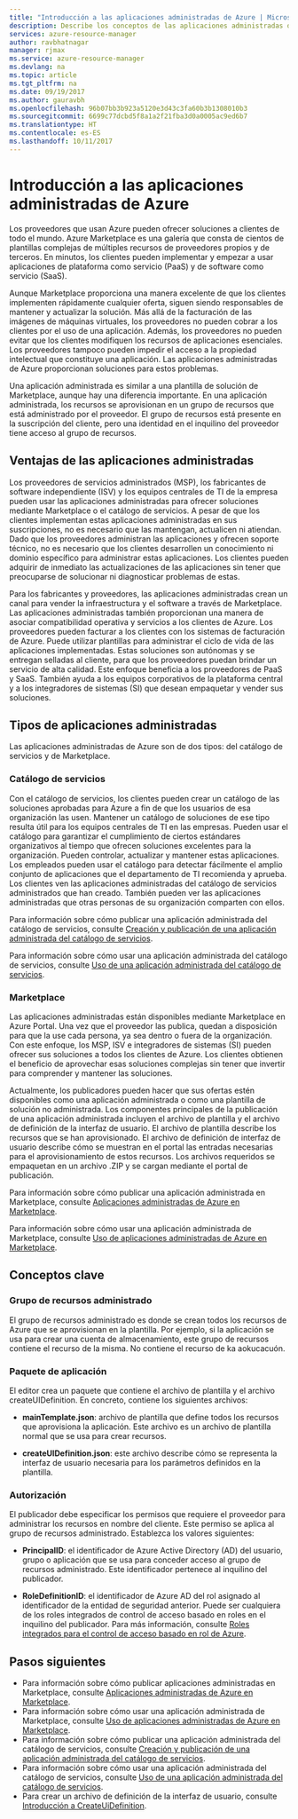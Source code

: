 ```yaml
---
title: "Introducción a las aplicaciones administradas de Azure | Microsoft Docs"
description: Describe los conceptos de las aplicaciones administradas de Azure
services: azure-resource-manager
author: ravbhatnagar
manager: rjmax
ms.service: azure-resource-manager
ms.devlang: na
ms.topic: article
ms.tgt_pltfrm: na
ms.date: 09/19/2017
ms.author: gauravbh
ms.openlocfilehash: 96b07bb3b923a5120e3d43c3fa60b3b1308010b3
ms.sourcegitcommit: 6699c77dcbd5f8a1a2f21fba3d0a0005ac9ed6b7
ms.translationtype: HT
ms.contentlocale: es-ES
ms.lasthandoff: 10/11/2017
---
```

# <a name="azure-managed-applications-overview"></a>Introducción a las aplicaciones administradas de Azure

Los proveedores que usan Azure pueden ofrecer soluciones a clientes de todo el mundo. Azure Marketplace es una galería que consta de cientos de plantillas complejas de múltiples recursos de proveedores propios y de terceros. En minutos, los clientes pueden implementar y empezar a usar aplicaciones de plataforma como servicio (PaaS) y de software como servicio (SaaS). 

Aunque Marketplace proporciona una manera excelente de que los clientes implementen rápidamente cualquier oferta, siguen siendo responsables de mantener y actualizar la solución. Más allá de la facturación de las imágenes de máquinas virtuales, los proveedores no pueden cobrar a los clientes por el uso de una aplicación. Además, los proveedores no pueden evitar que los clientes modifiquen los recursos de aplicaciones esenciales. Los proveedores tampoco pueden impedir el acceso a la propiedad intelectual que constituye una aplicación. Las aplicaciones administradas de Azure proporcionan soluciones para estos problemas. 

Una aplicación administrada es similar a una plantilla de solución de Marketplace, aunque hay una diferencia importante. En una aplicación administrada, los recursos se aprovisionan en un grupo de recursos que está administrado por el proveedor. El grupo de recursos está presente en la suscripción del cliente, pero una identidad en el inquilino del proveedor tiene acceso al grupo de recursos.

## <a name="advantages-of-managed-applications"></a>Ventajas de las aplicaciones administradas

Los proveedores de servicios administrados (MSP), los fabricantes de software independiente (ISV) y los equipos centrales de TI de la empresa pueden usar las aplicaciones administradas para ofrecer soluciones mediante Marketplace o el catálogo de servicios. A pesar de que los clientes implementan estas aplicaciones administradas en sus suscripciones, no es necesario que las mantengan, actualicen ni atiendan. Dado que los proveedores administran las aplicaciones y ofrecen soporte técnico, no es necesario que los clientes desarrollen un conocimiento ni dominio específico para administrar estas aplicaciones. Los clientes pueden adquirir de inmediato las actualizaciones de las aplicaciones sin tener que preocuparse de solucionar ni diagnosticar problemas de estas.

Para los fabricantes y proveedores, las aplicaciones administradas crean un canal para vender la infraestructura y el software a través de Marketplace. Las aplicaciones administradas también proporcionan una manera de asociar compatibilidad operativa y servicios a los clientes de Azure. Los proveedores pueden facturar a los clientes con los sistemas de facturación de Azure. Puede utilizar plantillas para administrar el ciclo de vida de las aplicaciones implementadas. Estas soluciones son autónomas y se entregan selladas al cliente, para que los proveedores puedan brindar un servicio de alta calidad. Este enfoque beneficia a los proveedores de PaaS y SaaS. También ayuda a los equipos corporativos de la plataforma central y a los integradores de sistemas (SI) que desean empaquetar y vender sus soluciones.

## <a name="managed-application-types"></a>Tipos de aplicaciones administradas
Las aplicaciones administradas de Azure son de dos tipos: del catálogo de servicios y de Marketplace.
 
### <a name="service-catalog"></a>Catálogo de servicios  

Con el catálogo de servicios, los clientes pueden crear un catálogo de las soluciones aprobadas para Azure a fin de que los usuarios de esa organización las usen. Mantener un catálogo de soluciones de ese tipo resulta útil para los equipos centrales de TI en las empresas. Pueden usar el catálogo para garantizar el cumplimiento de ciertos estándares organizativos al tiempo que ofrecen soluciones excelentes para la organización. Pueden controlar, actualizar y mantener estas aplicaciones. Los empleados pueden usar el catálogo para detectar fácilmente el amplio conjunto de aplicaciones que el departamento de TI recomienda y aprueba. Los clientes ven las aplicaciones administradas del catálogo de servicios administrados que han creado. También pueden ver las aplicaciones administradas que otras personas de su organización comparten con ellos.
 
Para información sobre cómo publicar una aplicación administrada del catálogo de servicios, consulte [Creación y publicación de una aplicación administrada del catálogo de servicios](managed-application-publishing.md).
 
Para información sobre cómo usar una aplicación administrada del catálogo de servicios, consulte [Uso de una aplicación administrada del catálogo de servicios](managed-application-consumption.md).
 
### <a name="marketplace"></a>Marketplace

Las aplicaciones administradas están disponibles mediante Marketplace en Azure Portal. Una vez que el proveedor las publica, quedan a disposición para que la use cada persona, ya sea dentro o fuera de la organización. Con este enfoque, los MSP, ISV e integradores de sistemas (SI) pueden ofrecer sus soluciones a todos los clientes de Azure. Los clientes obtienen el beneficio de aprovechar esas soluciones complejas sin tener que invertir para comprender y mantener las soluciones. 

Actualmente, los publicadores pueden hacer que sus ofertas estén disponibles como una aplicación administrada o como una plantilla de solución no administrada. Los componentes principales de la publicación de una aplicación administrada incluyen el archivo de plantilla y el archivo de definición de la interfaz de usuario. El archivo de plantilla describe los recursos que se han aprovisionado. El archivo de definición de interfaz de usuario describe cómo se muestran en el portal las entradas necesarias para el aprovisionamiento de estos recursos. Los archivos requeridos se empaquetan en un archivo .ZIP y se cargan mediante el portal de publicación.
 
Para información sobre cómo publicar una aplicación administrada en Marketplace, consulte [Aplicaciones administradas de Azure en Marketplace](managed-application-author-marketplace.md).

Para información sobre cómo usar una aplicación administrada de Marketplace, consulte [Uso de aplicaciones administradas de Azure en Marketplace](managed-application-consume-marketplace.md).

## <a name="key-concepts"></a>Conceptos clave

### <a name="managed-resource-group"></a>Grupo de recursos administrado
El grupo de recursos administrado es donde se crean todos los recursos de Azure que se aprovisionan en la plantilla. Por ejemplo, si la aplicación se usa para crear una cuenta de almacenamiento, este grupo de recursos contiene el recurso de la misma. No contiene el recurso de ka aokucacuón.

### <a name="application-package"></a>Paquete de aplicación
El editor crea un paquete que contiene el archivo de plantilla y el archivo createUIDefinition. En concreto, contiene los siguientes archivos:

- **mainTemplate.json**: archivo de plantilla que define todos los recursos que aprovisiona la aplicación. Este archivo es un archivo de plantilla normal que se usa para crear recursos.

- **createUIDefinition.json**: este archivo describe cómo se representa la interfaz de usuario necesaria para los parámetros definidos en la plantilla.

### <a name="authorization"></a>Autorización
El publicador debe especificar los permisos que requiere el proveedor para administrar los recursos en nombre del cliente. Este permiso se aplica al grupo de recursos administrado. Establezca los valores siguientes:

- **PrincipalID**: el identificador de Azure Active Directory (AD) del usuario, grupo o aplicación que se usa para conceder acceso al grupo de recursos administrado. Este identificador pertenece al inquilino del publicador.

- **RoleDefinitionID**: el identificador de Azure AD del rol asignado al identificador de la entidad de seguridad anterior. Puede ser cualquiera de los roles integrados de control de acceso basado en roles en el inquilino del publicador. Para más información, consulte [Roles integrados para el control de acceso basado en rol de Azure](../active-directory/role-based-access-built-in-roles.md).

## <a name="next-steps"></a>Pasos siguientes

* Para información sobre cómo publicar aplicaciones administradas en Marketplace, consulte [Aplicaciones administradas de Azure en Marketplace](managed-application-author-marketplace.md).
* Para información sobre cómo usar una aplicación administrada de Marketplace, consulte [Uso de aplicaciones administradas de Azure en Marketplace](managed-application-consume-marketplace.md).
* Para información sobre cómo publicar una aplicación administrada del catálogo de servicios, consulte [Creación y publicación de una aplicación administrada del catálogo de servicios](managed-application-publishing.md).
* Para información sobre cómo usar una aplicación administrada del catálogo de servicios, consulte [Uso de una aplicación administrada del catálogo de servicios](managed-application-consumption.md).
* Para crear un archivo de definición de la interfaz de usuario, consulte [Introducción a CreateUiDefinition](managed-application-createuidefinition-overview.md).
